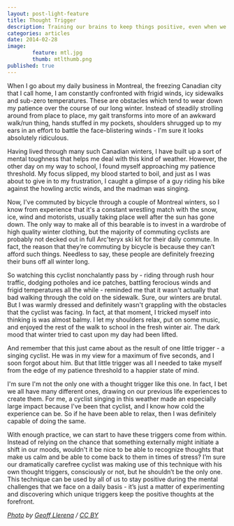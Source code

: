 ```yaml
---
layout: post-light-feature
title: Thought Trigger
description: Training our brains to keep things positive, even when we're pushed to our limits. 
categories: articles
date: 2014-02-28
image: 
        feature: mtl.jpg
        thumb: mtlthumb.png
published: true
---
```

When I go about my daily business in Montreal, the freezing Canadian city that I call home, I am constantly confronted with frigid winds, icy sidewalks and sub-zero temperatures. These are obstacles which tend to wear down my patience over the course of our long winter. Instead of steadily strolling around from place to place, my gait transforms into more of an awkward walk/run thing, hands stuffed in my pockets, shoulders shrugged up to my ears in an effort to battle the face-blistering winds - I'm sure it looks absolutely ridiculous. 

Having lived through many such Canadian winters, I have built up a sort of mental toughness that helps me deal with this kind of weather. However, the other day on my way to school, I found myself approaching my patience threshold. My focus slipped, my blood started to boil, and just as I was about to give in to my frustration, I caught a glimpse of a guy riding his bike against the howling arctic winds, and the madman was singing. 

Now, I've commuted by bicycle through a couple of Montreal winters, so I know from experience that it's a constant wrestling match with the snow, ice, wind and motorists, usually taking place well after the sun has gone down. The only way to make all of this bearable is to invest in a wardrobe of high quality winter clothing, but the majority of commuting cyclists are probably not decked out in full Arc'teryx ski kit for their daily commute. In fact, the reason that they’re commuting by bicycle is because they can’t afford such things. Needless to say, these people are definitely freezing their buns off all winter long. 

So watching this cyclist nonchalantly pass by - riding through rush hour traffic, dodging potholes and ice patches, battling ferocious winds and frigid temperatures all the while - reminded me that it wasn't actually that bad walking through the cold on the sidewalk. Sure, our winters are brutal. But I was warmly dressed and definitely wasn't grappling with the obstacles that the cyclist was facing. In fact, at that moment, I tricked myself into thinking is was almost balmy. I let my shoulders relax, put on some music, and enjoyed the rest of the walk to school in the fresh winter air. The dark mood that winter tried to cast upon my day had been lifted. 

And remember that this just came about as the result of one little trigger - a singing cyclist. He was in my view for a maximum of five seconds, and I soon forgot about him. But that little trigger was all I needed to take myself from the edge of my patience threshold to a happier state of mind. 

I'm sure I'm not the only one with a thought trigger like this one. In fact, I bet we all have many different ones, drawing on our previous life experiences to create them. For me, a cyclist singing in this weather made an especially large impact because I've been that cyclist, and I know how cold the experience can be. So if he have been able to relax, then I was definitely capable of doing the same. 

With enough practice, we can start to have these triggers come from within. Instead of relying on the chance that something externally might initiate a shift in our moods, wouldn't it be nice to be able to recognize thoughts that make us calm and be able to come back to them in times of stress? I’m sure our dramatically carefree cyclist was making use of this technique with his own thought triggers, consciously or not, but he shouldn’t be the only one. This technique can be used by all of us to stay positive during the mental challenges that we face on a daily basis - it’s just a matter of experimenting and discovering which unique triggers keep the positive thoughts at the forefront. 

*[Photo](http://www.flickr.com/photos/jeffrt/11437782646/sizes/l/in/photostream/) by [Geoff Llerena](http://www.flickr.com/photos/jeffrt/) / [CC BY](http://creativecommons.org/licenses/by-nc-nd/2.0/deed.en)*

